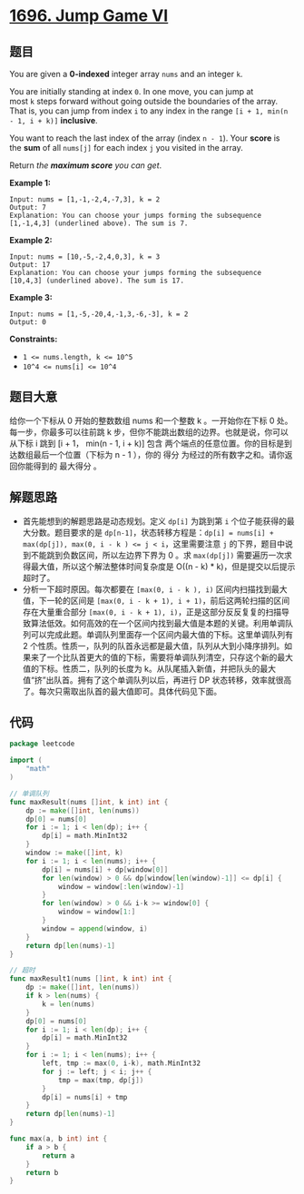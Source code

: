 # [1696. Jump Game VI](https://leetcode.com/problems/jump-game-vi/)

## 题目

You are given a **0-indexed** integer array `nums` and an integer `k`.

You are initially standing at index `0`. In one move, you can jump at most `k` steps forward without going outside the boundaries of the array. That is, you can jump from index `i` to any index in the range `[i + 1, min(n - 1, i + k)]` **inclusive**.

You want to reach the last index of the array (index `n - 1`). Your **score** is the **sum** of all `nums[j]` for each index `j` you visited in the array.

Return *the **maximum score** you can get*.

**Example 1:**

```
Input: nums = [1,-1,-2,4,-7,3], k = 2
Output: 7
Explanation: You can choose your jumps forming the subsequence [1,-1,4,3] (underlined above). The sum is 7.

```

**Example 2:**

```
Input: nums = [10,-5,-2,4,0,3], k = 3
Output: 17
Explanation: You can choose your jumps forming the subsequence [10,4,3] (underlined above). The sum is 17.

```

**Example 3:**

```
Input: nums = [1,-5,-20,4,-1,3,-6,-3], k = 2
Output: 0

```

**Constraints:**

- `1 <= nums.length, k <= 10^5`
- `10^4 <= nums[i] <= 10^4`

## 题目大意

给你一个下标从 0 开始的整数数组 nums 和一个整数 k 。一开始你在下标 0 处。每一步，你最多可以往前跳 k 步，但你不能跳出数组的边界。也就是说，你可以从下标 i 跳到 [i + 1， min(n - 1, i + k)] 包含 两个端点的任意位置。你的目标是到达数组最后一个位置（下标为 n - 1 ），你的 得分 为经过的所有数字之和。请你返回你能得到的 最大得分 。

## 解题思路

- 首先能想到的解题思路是动态规划。定义 `dp[i]` 为跳到第 `i` 个位子能获得的最大分数。题目要求的是 `dp[n-1]`，状态转移方程是：`dp[i] = nums[i] + max(dp[j]), max(0, i - k ) <= j < i`，这里需要注意 `j` 的下界，题目中说到不能跳到负数区间，所以左边界下界为 0 。求 `max(dp[j])` 需要遍历一次求得最大值，所以这个解法整体时间复杂度是 O((n - k) * k)，但是提交以后提示超时了。
- 分析一下超时原因。每次都要在 `[max(0, i - k ), i)` 区间内扫描找到最大值，下一轮的区间是 `[max(0, i - k + 1), i + 1)`，前后这两轮扫描的区间存在大量重合部分  `[max(0, i - k + 1), i)`，正是这部分反反复复的扫描导致算法低效。如何高效的在一个区间内找到最大值是本题的关键。利用单调队列可以完成此题。单调队列里面存一个区间内最大值的下标。这里单调队列有 2 个性质。性质一，队列的队首永远都是最大值，队列从大到小降序排列。如果来了一个比队首更大的值的下标，需要将单调队列清空，只存这个新的最大值的下标。性质二，队列的长度为 k。从队尾插入新值，并把队头的最大值“挤”出队首。拥有了这个单调队列以后，再进行 DP 状态转移，效率就很高了。每次只需取出队首的最大值即可。具体代码见下面。

## 代码

```go
package leetcode

import (
	"math"
)

// 单调队列
func maxResult(nums []int, k int) int {
	dp := make([]int, len(nums))
	dp[0] = nums[0]
	for i := 1; i < len(dp); i++ {
		dp[i] = math.MinInt32
	}
	window := make([]int, k)
	for i := 1; i < len(nums); i++ {
		dp[i] = nums[i] + dp[window[0]]
		for len(window) > 0 && dp[window[len(window)-1]] <= dp[i] {
			window = window[:len(window)-1]
		}
		for len(window) > 0 && i-k >= window[0] {
			window = window[1:]
		}
		window = append(window, i)
	}
	return dp[len(nums)-1]
}

// 超时
func maxResult1(nums []int, k int) int {
	dp := make([]int, len(nums))
	if k > len(nums) {
		k = len(nums)
	}
	dp[0] = nums[0]
	for i := 1; i < len(dp); i++ {
		dp[i] = math.MinInt32
	}
	for i := 1; i < len(nums); i++ {
		left, tmp := max(0, i-k), math.MinInt32
		for j := left; j < i; j++ {
			tmp = max(tmp, dp[j])
		}
		dp[i] = nums[i] + tmp
	}
	return dp[len(nums)-1]
}

func max(a, b int) int {
	if a > b {
		return a
	}
	return b
}
```